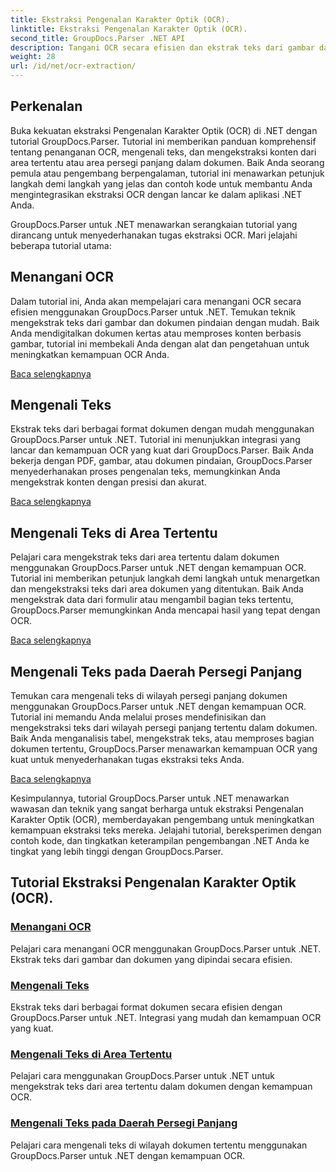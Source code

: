 ```yaml
---
title: Ekstraksi Pengenalan Karakter Optik (OCR).
linktitle: Ekstraksi Pengenalan Karakter Optik (OCR).
second_title: GroupDocs.Parser .NET API
description: Tangani OCR secara efisien dan ekstrak teks dari gambar dan dokumen dengan GroupDocs.Parser untuk .NET. Tingkatkan kemampuan OCR Anda hari ini!
weight: 28
url: /id/net/ocr-extraction/
---
```


## Perkenalan

Buka kekuatan ekstraksi Pengenalan Karakter Optik (OCR) di .NET dengan tutorial GroupDocs.Parser. Tutorial ini memberikan panduan komprehensif tentang penanganan OCR, mengenali teks, dan mengekstraksi konten dari area tertentu atau area persegi panjang dalam dokumen. Baik Anda seorang pemula atau pengembang berpengalaman, tutorial ini menawarkan petunjuk langkah demi langkah yang jelas dan contoh kode untuk membantu Anda mengintegrasikan ekstraksi OCR dengan lancar ke dalam aplikasi .NET Anda.

GroupDocs.Parser untuk .NET menawarkan serangkaian tutorial yang dirancang untuk menyederhanakan tugas ekstraksi OCR. Mari jelajahi beberapa tutorial utama:

## Menangani OCR
Dalam tutorial ini, Anda akan mempelajari cara menangani OCR secara efisien menggunakan GroupDocs.Parser untuk .NET. Temukan teknik mengekstrak teks dari gambar dan dokumen pindaian dengan mudah. Baik Anda mendigitalkan dokumen kertas atau memproses konten berbasis gambar, tutorial ini membekali Anda dengan alat dan pengetahuan untuk meningkatkan kemampuan OCR Anda.

[Baca selengkapnya](./handling-ocr/)

## Mengenali Teks
Ekstrak teks dari berbagai format dokumen dengan mudah menggunakan GroupDocs.Parser untuk .NET. Tutorial ini menunjukkan integrasi yang lancar dan kemampuan OCR yang kuat dari GroupDocs.Parser. Baik Anda bekerja dengan PDF, gambar, atau dokumen pindaian, GroupDocs.Parser menyederhanakan proses pengenalan teks, memungkinkan Anda mengekstrak konten dengan presisi dan akurat.

[Baca selengkapnya](./recognizing-text/)

## Mengenali Teks di Area Tertentu
Pelajari cara mengekstrak teks dari area tertentu dalam dokumen menggunakan GroupDocs.Parser untuk .NET dengan kemampuan OCR. Tutorial ini memberikan petunjuk langkah demi langkah untuk menargetkan dan mengekstraksi teks dari area dokumen yang ditentukan. Baik Anda mengekstrak data dari formulir atau mengambil bagian teks tertentu, GroupDocs.Parser memungkinkan Anda mencapai hasil yang tepat dengan OCR.

[Baca selengkapnya](./recognizing-text-in-specific-areas/)

## Mengenali Teks pada Daerah Persegi Panjang
Temukan cara mengenali teks di wilayah persegi panjang dokumen menggunakan GroupDocs.Parser untuk .NET dengan kemampuan OCR. Tutorial ini memandu Anda melalui proses mendefinisikan dan mengekstraksi teks dari wilayah persegi panjang tertentu dalam dokumen. Baik Anda menganalisis tabel, mengekstrak teks, atau memproses bagian dokumen tertentu, GroupDocs.Parser menawarkan kemampuan OCR yang kuat untuk menyederhanakan tugas ekstraksi teks Anda.

[Baca selengkapnya](./recognizing-text-in-rectangular-regions/)

Kesimpulannya, tutorial GroupDocs.Parser untuk .NET menawarkan wawasan dan teknik yang sangat berharga untuk ekstraksi Pengenalan Karakter Optik (OCR), memberdayakan pengembang untuk meningkatkan kemampuan ekstraksi teks mereka. Jelajahi tutorial, bereksperimen dengan contoh kode, dan tingkatkan keterampilan pengembangan .NET Anda ke tingkat yang lebih tinggi dengan GroupDocs.Parser.
## Tutorial Ekstraksi Pengenalan Karakter Optik (OCR).
### [Menangani OCR](./handling-ocr/)
Pelajari cara menangani OCR menggunakan GroupDocs.Parser untuk .NET. Ekstrak teks dari gambar dan dokumen yang dipindai secara efisien.
### [Mengenali Teks](./recognizing-text/)
Ekstrak teks dari berbagai format dokumen secara efisien dengan GroupDocs.Parser untuk .NET. Integrasi yang mudah dan kemampuan OCR yang kuat.
### [Mengenali Teks di Area Tertentu](./recognizing-text-in-specific-areas/)
Pelajari cara menggunakan GroupDocs.Parser untuk .NET untuk mengekstrak teks dari area tertentu dalam dokumen dengan kemampuan OCR.
### [Mengenali Teks pada Daerah Persegi Panjang](./recognizing-text-in-rectangular-regions/)
Pelajari cara mengenali teks di wilayah dokumen tertentu menggunakan GroupDocs.Parser untuk .NET dengan kemampuan OCR.